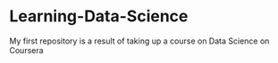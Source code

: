 Learning-Data-Science
=====================

My first repository is a result of taking up a course on Data Science on Coursera
